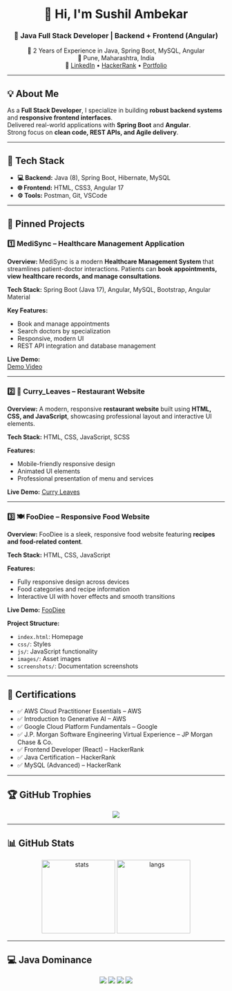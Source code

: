 <h1 align="center">👋 Hi, I'm Sushil Ambekar</h1>

<h3 align="center">🎯 Java Full Stack Developer | Backend + Frontend (Angular)</h3>
<p align="center">
💼 2 Years of Experience in Java, Spring Boot, MySQL, Angular  <br/>
📍 Pune, Maharashtra, India <br/>
🔗 
<a href="https://www.linkedin.com/in/sushilambekarsa/">LinkedIn</a> • 
<a href="https://www.hackerrank.com/profile/sushilambekar221">HackerRank</a> • 
<a href="https://sushilambekar.github.io/Sushil_Ambekar.github.io/">Portfolio</a>
</p>

---

## 💡 About Me
As a **Full Stack Developer**, I specialize in building **robust backend systems** and **responsive frontend interfaces**.  
Delivered real-world applications with **Spring Boot** and **Angular**.  
Strong focus on **clean code, REST APIs, and Agile delivery**.

---

## 🚀 Tech Stack
- **💻 Backend:** Java (8), Spring Boot, Hibernate, MySQL  
- **🌐 Frontend:** HTML, CSS3, Angular 17  
- **⚙️ Tools:** Postman, Git, VSCode  

---

## 📌 Pinned Projects

### 1️⃣ MediSync – Healthcare Management Application
**Overview:** MediSync is a modern **Healthcare Management System** that streamlines patient-doctor interactions. Patients can **book appointments, view healthcare records, and manage consultations**.  

**Tech Stack:** Spring Boot (Java 17), Angular, MySQL, Bootstrap, Angular Material  

**Key Features:**
- Book and manage appointments  
- Search doctors by specialization  
- Responsive, modern UI  
- REST API integration and database management  

**Live Demo:**  
[Demo Video](https://drive.google.com/file/d/1nuL8WCh3NSw28heN2BCWUUQyShi9LT2G/view?usp=sharing)  

---

### 2️⃣ 🌟 Curry_Leaves – Restaurant Website
**Overview:** A modern, responsive **restaurant website** built using **HTML, CSS, and JavaScript**, showcasing professional layout and interactive UI elements.  

**Tech Stack:** HTML, CSS, JavaScript, SCSS  

**Features:**
- Mobile-friendly responsive design  
- Animated UI elements  
- Professional presentation of menu and services  

**Live Demo:** [Curry Leaves](https://sushilambekar.github.io/curry-leaves-restaurant/)  

---

### 3️⃣ 🍽️ FooDiee – Responsive Food Website
**Overview:** FooDiee is a sleek, responsive food website featuring **recipes and food-related content**.  

**Tech Stack:** HTML, CSS, JavaScript  

**Features:**
- Fully responsive design across devices  
- Food categories and recipe information  
- Interactive UI with hover effects and smooth transitions  

**Live Demo:** [FooDiee](https://sushilambekar.github.io/FooDiee/)  

**Project Structure:**
- `index.html`: Homepage  
- `css/`: Styles  
- `js/`: JavaScript functionality  
- `images/`: Asset images  
- `screenshots/`: Documentation screenshots  

---

## 📜 Certifications
- ✅ AWS Cloud Practitioner Essentials – AWS  
- ✅ Introduction to Generative AI – AWS  
- ✅ Google Cloud Platform Fundamentals – Google  
- ✅ J.P. Morgan Software Engineering Virtual Experience – JP Morgan Chase & Co.  
- ✅ Frontend Developer (React) – HackerRank  
- ✅ Java Certification – HackerRank  
- ✅ MySQL (Advanced) – HackerRank  

---

## 🏆 GitHub Trophies
<p align="center">
  <img src="https://github-profile-trophy.vercel.app/?username=SushilAmbekar&theme=onedark&row=2&column=3" />
</p>

---

## 📊 GitHub Stats
<p align="center">
  <img src="https://github-readme-stats.vercel.app/api?username=SushilAmbekar&show_icons=true&theme=tokyonight" alt="stats" height="170" />
  <img src="https://github-readme-stats.vercel.app/api/top-langs/?username=SushilAmbekar&layout=compact&theme=tokyonight&langs_count=6&custom_title=Most%20Used%20Languages&hide=html,css&card_width=300" alt="langs" height="170" />
</p>

---

## 💻 Java Dominance
<p align="center">
  <img src="https://img.shields.io/badge/Java-58%25-blue?style=for-the-badge&logo=java&logoColor=white" />
  <img src="https://img.shields.io/badge/Angular-20%25-red?style=for-the-badge&logo=angular&logoColor=white" />
  <img src="https://img.shields.io/badge/React-12%25-61DAFB?style=for-the-badge&logo=react&logoColor=black" />
  <img src="https://img.shields.io/badge/MySQL-10%25-4479A1?style=for-the-badge&logo=mysql&logoColor=white" />
</p>
